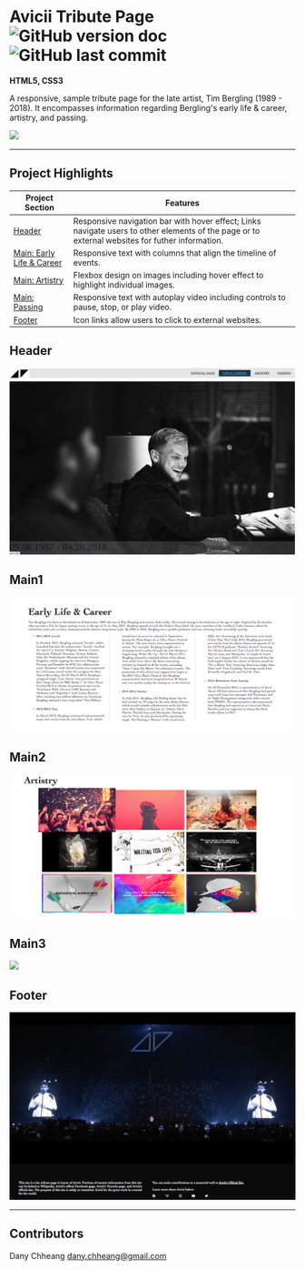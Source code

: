 # Avicii Tribute Page ![GitHub version doc](https://img.shields.io/badge/Version-1.0.0-red) ![GitHub last commit](https://img.shields.io/github/last-commit/dcc5235/tribute_page?style=flat-square) 


**HTML5, CSS3**

A responsive, sample tribute page for the late artist, Tim Bergling (1989 - 2018). It encompasses information regarding Bergling's early life & career, artistry, and passing.

![](Videos/readme5.gif)

---

## Project Highlights

Project Section | Features
------------ | -------------
[Header](#Header) | Responsive navigation bar with hover effect; Links navigate users to other elements of the page or to external websites for futher information. 
[Main: Early Life & Career](#Main1) | Responsive text with columns that align the timeline of events.
[Main: Artistry](#Main2) | Flexbox design on images including hover effect to highlight individual images.
[Main: Passing](#Main3) | Responsive text with autoplay video including controls to pause, stop, or play video. 
[Footer](#Footer) | Icon links allow users to click to external websites.

## Header

![](Images/readme1.png)

## Main1

![](Images/readme2.png)

## Main2


![](Images/readme3.png)

## Main3

![](Videos/readme6.gif)

## Footer

![](Images/readme4.png)

---

## Contributors

Dany Chheang dany.chheang@gmail.com
